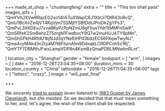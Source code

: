 +++
made_at_shop = "chushangfeng"
extra = ""
title = "This too shall pass"
images_ipfs = [
  "QmYVhJXVwRRazEG2so14h5TuXWapC6J1XbUi7DtR43nRcQ",
  "QmU1BcXirZe4jVT4KqVjm7SSMjtYSBfDdtJPniDk2gYPs3",
  "QmPvL3XKDEvJ7xvaBKyPcPpNZmU8gF5us1YdtTtMMFnSwK",
  "QmSRfeK2SmBehzZ75zrgN1FwdbvcY9Q7w2muHUJ4TY8pMn",
  "QmShGPkH4RfdU1bjNJd3qYNeEiHPd3bdzECS6FKqwTwyNJ",
  "Qma4cyMAkd3nZtyaM7t6FbznAhn9DdxqkLCRDPCoh5z1Rj",
  "QmYTF7DRMthJFwxLampVDP8n4KsmBzQmaPDBLMNwbnRLnt",

]
location_city = "Shanghai"
gender = "female"
bodypart = [
  "arm",
]
images = [
]
date = "2016-12-26T23:04:35+08:00"
duration_mins = 30
location_country = "China"
tattoodate = "2016-12-26T11:04:35+08:00"
tags = [
  "letters",
  "crazy",
]
image = "will_past_final"

+++

  We sincerely [tried to explain](https://en.wikipedia.org/wiki/This_too_shall_pass) (even listened to [1983 Gospel by James Cleveland](http://bit.ly/2iyWUAA)),
but she insisted. So we decided that that must mean something to her, and, let's
agree, the wish of the client shall be respected.
